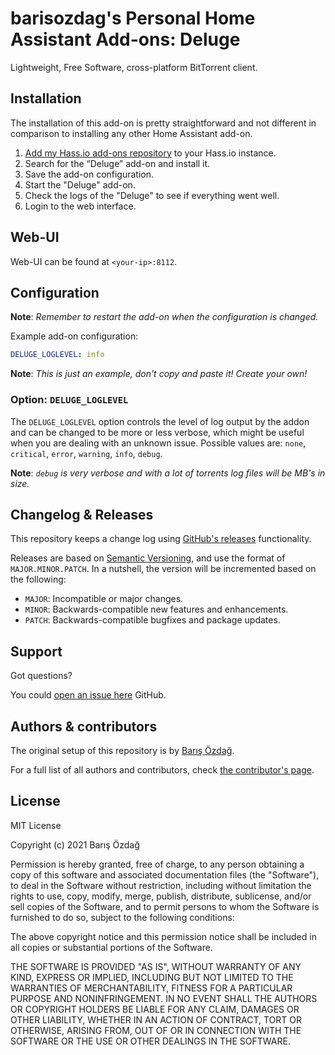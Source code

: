 # barisozdag's Personal Home Assistant Add-ons: Deluge

Lightweight, Free Software, cross-platform BitTorrent client.

## Installation

The installation of this add-on is pretty straightforward and not different in
comparison to installing any other Home Assistant add-on.

1. [Add my Hass.io add-ons repository][repository] to your Hass.io instance.
1. Search for the “Deluge” add-on and install it.
1. Save the add-on configuration.
1. Start the "Deluge" add-on.
1. Check the logs of the "Deluge" to see if everything went well.
1. Login to the web interface.

## Web-UI

Web-UI can be found at `<your-ip>:8112`.

## Configuration

**Note**: _Remember to restart the add-on when the configuration is changed._

Example add-on configuration:

```yaml
DELUGE_LOGLEVEL: info
```

**Note**: _This is just an example, don't copy and paste it! Create your own!_

### Option: `DELUGE_LOGLEVEL`

The `DELUGE_LOGLEVEL` option controls the level of log output by the addon and
can be changed to be more or less verbose, which might be useful when you are
dealing with an unknown issue. Possible values are: `none`, `critical`,
`error`, `warning`, `info`, `debug`.

**Note**: _`debug` is very verbose and with a lot of torrents log files will be
MB's in size._

## Changelog & Releases

This repository keeps a change log using [GitHub's releases][releases]
functionality.

Releases are based on [Semantic Versioning][semver], and use the format
of `MAJOR.MINOR.PATCH`. In a nutshell, the version will be incremented
based on the following:

- `MAJOR`: Incompatible or major changes.
- `MINOR`: Backwards-compatible new features and enhancements.
- `PATCH`: Backwards-compatible bugfixes and package updates.

## Support

Got questions?

You could [open an issue here][issue] GitHub.

## Authors & contributors

The original setup of this repository is by [Barış Özdağ][barisozdag].

For a full list of all authors and contributors,
check [the contributor's page][contributors].

## License

MIT License

Copyright (c) 2021 Barış Özdağ

Permission is hereby granted, free of charge, to any person obtaining a copy
of this software and associated documentation files (the "Software"), to deal
in the Software without restriction, including without limitation the rights
to use, copy, modify, merge, publish, distribute, sublicense, and/or sell
copies of the Software, and to permit persons to whom the Software is
furnished to do so, subject to the following conditions:

The above copyright notice and this permission notice shall be included in all
copies or substantial portions of the Software.

THE SOFTWARE IS PROVIDED "AS IS", WITHOUT WARRANTY OF ANY KIND, EXPRESS OR
IMPLIED, INCLUDING BUT NOT LIMITED TO THE WARRANTIES OF MERCHANTABILITY,
FITNESS FOR A PARTICULAR PURPOSE AND NONINFRINGEMENT. IN NO EVENT SHALL THE
AUTHORS OR COPYRIGHT HOLDERS BE LIABLE FOR ANY CLAIM, DAMAGES OR OTHER
LIABILITY, WHETHER IN AN ACTION OF CONTRACT, TORT OR OTHERWISE, ARISING FROM,
OUT OF OR IN CONNECTION WITH THE SOFTWARE OR THE USE OR OTHER DEALINGS IN THE
SOFTWARE.

[contributors]: https://github.com/barisozdag/addon-deluge/graphs/contributors
[barisozdag]: https://github.com/barisozdag
[issue]: https://github.com/barisozdag/addon-deluge/issues
[releases]: https://github.com/barisozdag/addon-deluge/releases
[repository]: https://github.com/barisozdag/haddons-repo
[semver]: http://semver.org/spec/v2.0.0.htm
